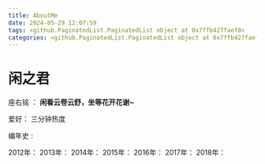 ```yaml
---
title: AboutMe
date: 2024-05-29 12:07:59
tags: <github.PaginatedList.PaginatedList object at 0x7ffb427faef0>
categories: <github.PaginatedList.PaginatedList object at 0x7ffb427faef0>
---
```

# 闲之君

座右铭 ： **闲看云卷云舒，坐等花开花谢~**

爱好： 三分钟热度

编年史 : 

2012年： 
2013年：
2014年：
2015年：
2016年：
2017年：
2018年：